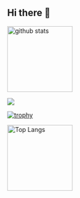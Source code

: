 ## Hi there 👋

<img alt="github stats" height="150px" src="https://github-readme-stats.vercel.app/api?username=M1zuki018&count_private=true&show_icons=true&show_icons=true&theme=tokyonight" />

![](https://github-profile-summary-cards.vercel.app/api/cards/profile-details?username=M1zuki018&theme=2077)

[![trophy](https://github-profile-trophy.vercel.app/?username=M1zuki018&theme=onedark)](https://github-profile-trophy.vercel.app/?username=ryo-ma&theme=tokyonight)

<img alt="Top Langs" height="150px" src="https://github-readme-stats.vercel.app/api/top-langs/?username=M1zuki018&layout=compact&count_private=true&show_icons=true&theme=tokyonight" />
